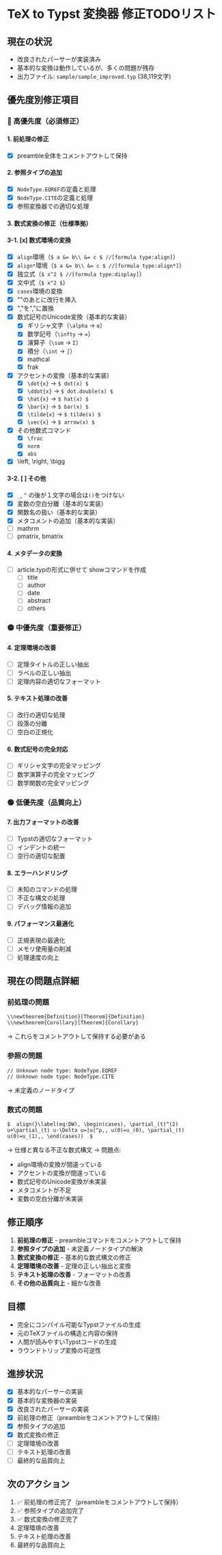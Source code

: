 # TeX to Typst 変換器 修正TODOリスト

## 現在の状況
- 改良されたパーサーが実装済み
- 基本的な変換は動作しているが、多くの問題が残存
- 出力ファイル: `sample/sample_improved.typ` (38,119文字)

## 優先度別修正項目

### 🔴 高優先度（必須修正）

#### 1. 前処理の修正
- [x] preamble全体をコメントアウトして保持

#### 2. 参照タイプの追加
- [x] `NodeType.EQREF`の定義と処理
- [x] `NodeType.CITE`の定義と処理
- [x] 参照変換器での適切な処理

#### 3. 数式変換の修正（仕様準拠）
#### 3-1. [x] 数式環境の変換
- [x] `align`環境（`$ a &= b\\ &= c $ //[formula type:align]`）
- [x] `align*`環境（`$ a &= b\\ &= c $ //[formula type:align*]`）
- [x] 独立式（`$ x^2 $ //[formula type:display]`）
- [x] 文中式（`$ x^2 $`）
- [x] `cases`環境の変換
- [x] "\"のあとに改行を挿入
- [x] ","を"\,"に置換
- [x] 数式記号のUnicode変換（基本的な実装）
	- [x] ギリシャ文字（`\alpha` → `α`）
	- [x] 数学記号（`\infty` → `∞`）
	- [x] 演算子（`\sum` → `Σ`）
	- [x] 積分（`\int` → `∫`）
	- [x] mathcal
	- [x] frak
- [x] アクセントの変換（基本的な実装）
	- [x] `\dot{x}` → `$ dot(x) $`
	- [x] `\ddot{x}` → `$ dot.double(x) $`
	- [x] `\hat{x}` → `$ hat(x) $`
	- [x] `\bar{x}` → `$ bar(x) $`
	- [x] `\tilde{x}` → `$ tilde(x) $`
	- [x] `\vec{x}` → `$ arrow(x) $`
- [x] その他数式コマンド
	- [x] `\frac`
	- [x] `norm`
	- [x] `abs`
- [x] \left, \right, \bigg

#### 3-2. [ ] その他
- [x] `_`, `^` の後が１文字の場合は`()`をつけない
- [x] 変数の空白分離（基本的な実装）
- [x] 関数名の扱い（基本的な実装）
- [x] メタコメントの追加（基本的な実装）
- [ ] mathrm
- [ ] pmatrix, bmatrix

#### 4. メタデータの変換
- [ ] article.typの形式に併せて showコマンドを作成
	- [ ] title
	- [ ] author
	- [ ] date
	- [ ] abstract
	- [ ] others

### 🟡 中優先度（重要修正）

#### 4. 定理環境の改善
- [ ] 定理タイトルの正しい抽出
- [ ] ラベルの正しい抽出
- [ ] 定理内容の適切なフォーマット

#### 5. テキスト処理の改善
- [ ] 改行の適切な処理
- [ ] 段落の分離
- [ ] 空白の正規化

#### 6. 数式記号の完全対応
- [ ] ギリシャ文字の完全マッピング
- [ ] 数学演算子の完全マッピング
- [ ] 数学関数の完全マッピング

### 🟢 低優先度（品質向上）

#### 7. 出力フォーマットの改善
- [ ] Typstの適切なフォーマット
- [ ] インデントの統一
- [ ] 空行の適切な配置

#### 8. エラーハンドリング
- [ ] 未知のコマンドの処理
- [ ] 不正な構文の処理
- [ ] デバッグ情報の追加

#### 9. パフォーマンス最適化
- [ ] 正規表現の最適化
- [ ] メモリ使用量の削減
- [ ] 処理速度の向上

## 現在の問題点詳細

### 前処理の問題
```
\\newtheorem{Definition}[Theorem]{Definition}
\\newtheorem{Corollary}[Theorem]{Corollary}
```
→ これらをコメントアウトして保持する必要がある

### 参照の問題
```
// Unknown node type: NodeType.EQREF
// Unknown node type: NodeType.CITE
```
→ 未定義のノードタイプ

### 数式の問題
```
$  align(}\label(eq:DW), \begin(cases), \partial_(t)^(2) u+\partial_(t) u-\Delta u=|u|^p,, u(0)=u_(0), \partial_(t) u(0)=u_(1),, \end(cases))  $
```
→ 仕様と異なる不正な数式構文
→ 問題点:
  - align環境の変換が間違っている
  - アクセントの変換が間違っている
  - 数式記号のUnicode変換が未実装
  - メタコメントが不足
  - 変数の空白分離が未実装

## 修正順序

1. **前処理の修正** - preambleコマンドをコメントアウトして保持
2. **参照タイプの追加** - 未定義ノードタイプの解決
3. **数式変換の修正** - 基本的な数式構文の修正
4. **定理環境の改善** - 定理の正しい抽出と変換
5. **テキスト処理の改善** - フォーマットの改善
6. **その他の品質向上** - 細かな改善

## 目標

- 完全にコンパイル可能なTypstファイルの生成
- 元のTeXファイルの構造と内容の保持
- 人間が読みやすいTypstコードの生成
- ラウンドトリップ変換の可逆性

## 進捗状況

- [x] 基本的なパーサーの実装
- [x] 基本的な変換器の実装
- [x] 改良されたパーサーの実装
- [x] 前処理の修正（preambleをコメントアウトして保持）
- [x] 参照タイプの追加
- [x] 数式変換の修正
- [ ] 定理環境の改善
- [ ] テキスト処理の改善
- [ ] 最終的な品質向上

## 次のアクション

1. ✅ 前処理の修正完了（preambleをコメントアウトして保持）
2. ✅ 参照タイプの追加完了
3. ✅ 数式変換の修正完了
4. 定理環境の改善
5. テキスト処理の改善
6. 最終的な品質向上
